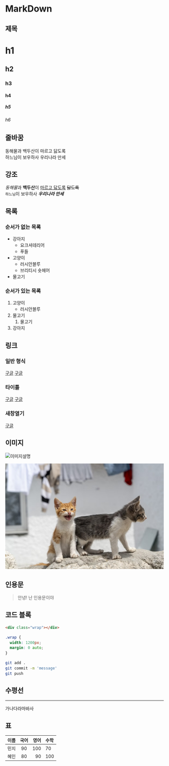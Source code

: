 # MarkDown

## 제목

# h1

<!-- 검색엔진이 가장 먼저 검색 ( h1 ~ h6 순서대로 ) -->

## h2

### h3

#### h4

##### h5

###### h6

## 줄바꿈

<!-- 스페이스 두번 -->

동해물과 백두산이 마르고 닳도록  
하느님이 보우하사 우리나라 만세

## 강조

*동해물*과 **백두산**이 <u>마르고 닳도록</u> ~~닳도록~~  
`하느님`이 보우하사 **_우리나라 만세_**

## 목록

### 순서가 없는 목록

- 강아지
  - 요크셔테리어
  - 푸들
- 고양이
  - 러시안블루
  - 브리티시 숏헤어
- 물고기

### 순서가 있는 목록

1. 고양이
   - 러시안블루
1. 물고기
   1. 물고기
1. 강아지

## 링크

### 일반 형식

<a href="https://google.com">구글</a>
[구글](https://google.com)

### 타이틀

<a href="https://google.com" title="구글로 이동">구글</a>
[구글](https://google.com "구글로 이동")

### 새창열기

<a href="https://google.com" title="구글로 새창열기" target="_blank">구글</a>

## 이미지

<!-- 이미지 주소 삽입 -->

![이미지설명](https://images.unsplash.com/photo-1688771167785-d699b42b4ecb?ixlib=rb-4.0.3&ixid=M3wxMjA3fDB8MHxwaG90by1wYWdlfHx8fGVufDB8fHx8fA%3D%3D&auto=format&fit=crop&w=1170&q=80)

<!-- 이미지 복사 > 붙여넣기 해도 바로 적용됨 -->

![Alt text](image-1.png)

## 인용문

> 안녕! 난 인용문이야

## 코드 블록

```html
<div class="wrap"></div>
```

```css
.wrap {
  width: 1200px;
  margin: 0 auto;
}
```

```bash
git add .
git commit -m 'message'
git push
```

## 수평선

---

가나다라마바사

## 표

| 이름 | 국어 | 영어 | 수학 |
| ---- | :--: | ---: | :--- |
| 민지 |  90  |  100 | 70   |
| 혜인 |  80  |   90 | 100  |
